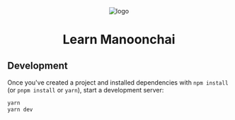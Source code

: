 <center><img src="https://manoonchai.com/_next/image?url=%2Fmanoonchai.png&w=64&q=75" alt="logo" /></center>

<center>

# Learn Manoonchai

</center>

## Development

Once you've created a project and installed dependencies with `npm install` (or `pnpm install` or `yarn`), start a development server:

``` bash
yarn
yarn dev
```